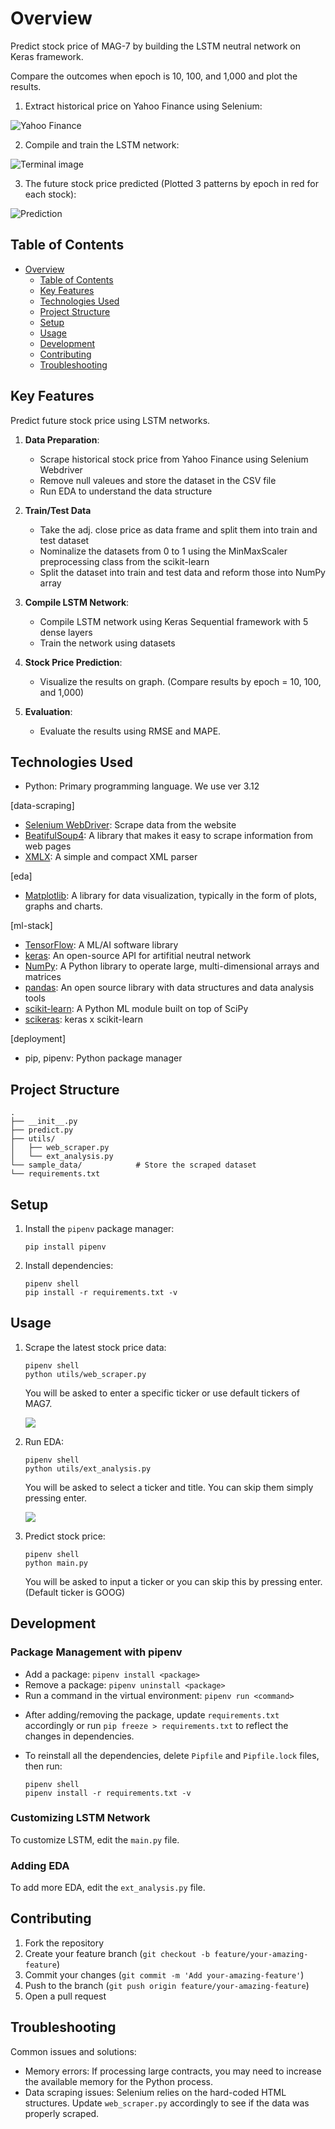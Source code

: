 # Overview

Predict stock price of MAG-7 by building the LSTM neutral network on Keras framework.

Compare the outcomes when epoch is 10, 100, and 1,000 and plot the results.

1. Extract historical price on Yahoo Finance using Selenium:

![Yahoo Finance](https://res.cloudinary.com/dfeirxlea/image/upload/v1733062828/portfolio/jcexczk8kzromghlhcss.png)


2. Compile and train the LSTM network:

![Terminal image](https://res.cloudinary.com/dfeirxlea/image/upload/v1733069463/portfolio/oetdaic97nn6pou9yvxl.png)


3. The future stock price predicted (Plotted 3 patterns by epoch in red for each stock):

![Prediction](https://res.cloudinary.com/dfeirxlea/image/upload/v1733063005/portfolio/axw0aexisdafvu91c1m3.png)


## Table of Contents

- [Overview](#overview)
  - [Table of Contents](#table-of-contents)
  - [Key Features](#key-features)
  - [Technologies Used](#technologies-used)
  - [Project Structure](#project-structure)
  - [Setup](#setup)
  - [Usage](#usage)
  - [Development](#development)
  - [Contributing](#contributing)
  - [Troubleshooting](#troubleshooting)


## Key Features
Predict future stock price using LSTM networks.

1. **Data Preparation**:
   - Scrape historical stock price from Yahoo Finance using Selenium Webdriver
   - Remove null valeues and store the dataset in the CSV file
   - Run EDA to understand the data structure

2. **Train/Test Data**
   - Take the adj. close price as data frame and split them into train and test dataset
   - Nominalize the datasets from 0 to 1 using the MinMaxScaler preprocessing class from the scikit-learn
   - Split the dataset into train and test data and reform those into NumPy array


3. **Compile LSTM Network**:
   - Compile LSTM network using Keras Sequential framework with 5 dense layers
   - Train the network using datasets

4. **Stock Price Prediction**:
   - Visualize the results on graph. (Compare results by epoch = 10, 100, and 1,000)

5. **Evaluation**:
   - Evaluate the results using RMSE and MAPE.

## Technologies Used

   - Python: Primary programming language. We use ver 3.12

[data-scraping]
   - [Selenium WebDriver](https://www.selenium.dev/documentation/webdriver/): Scrape data from the website
   - [BeatifulSoup4](https://pypi.org/project/beautifulsoup4/): A library that makes it easy to scrape information from web pages
   - [XMLX](https://pypi.org/project/xmlx/): A simple and compact XML parser

[eda]
   - [Matplotlib](https://matplotlib.org/3.5.3/api/_as_gen/matplotlib.pyplot.html): A library for data visualization, typically in the form of plots, graphs and charts.

[ml-stack]
   - [TensorFlow](https://www.tensorflow.org/api_docs/python/tf): A ML/AI software library
   - [keras](https://keras.io/): An open-source API for artifitial neutral network
   - [NumPy](https://numpy.org/): A Python library to operate large, multi-dimensional arrays and matrices
   - [pandas](https://pandas.pydata.org/docs/user_guide/index.html): An open source library with data structures and data analysis tools
   - [scikit-learn](https://pypi.org/project/scikit-learn/): A Python ML module built on top of SciPy 
   - [scikeras](https://adriangb.com/scikeras/stable/): keras x scikit-learn

[deployment]
   - pip, pipenv: Python package manager


## Project Structure
```
.
├── __init__.py
├── predict.py
├── utils/
│   ├── web_scraper.py
│   └── ext_analysis.py
└── sample_data/            # Store the scraped dataset 
└── requirements.txt
```

## Setup

1. Install the `pipenv` package manager:
   ```
   pip install pipenv
   ```

2. Install dependencies:
   ```
   pipenv shell
   pip install -r requirements.txt -v
   ```

## Usage
1. Scrape the latest stock price data:
   ```
   pipenv shell
   python utils/web_scraper.py
   ```
   You will be asked to enter a specific ticker or use default tickers of MAG7.

    <img src="https://res.cloudinary.com/dfeirxlea/image/upload/t_width 300 x height auto/v1733067103/portfolio/lvylanb34gjqs4gq3uka.png">


2. Run EDA:
   ```
   pipenv shell
   python utils/ext_analysis.py
   ```
   You will be asked to select a ticker and title. You can skip them simply pressing enter.

    <img src="https://res.cloudinary.com/dfeirxlea/image/upload/t_width 300 x height auto/v1733067152/portfolio/y3yr24rtmvrrg7i0xyvf.png">


3. Predict stock price:
   ```
   pipenv shell
   python main.py
   ```
   You will be asked to input a ticker or you can skip this by pressing enter. (Default ticker is GOOG)
   

## Development

### Package Management with pipenv

- Add a package: `pipenv install <package>`
- Remove a package: `pipenv uninstall <package>`
- Run a command in the virtual environment: `pipenv run <command>`

* After adding/removing the package, update `requirements.txt` accordingly or run `pip freeze > requirements.txt` to reflect the changes in dependencies.

* To reinstall all the dependencies, delete `Pipfile` and `Pipfile.lock` files, then run:
   ```
   pipenv shell
   pipenv install -r requirements.txt -v
   ```

### Customizing LSTM Network

To customize LSTM, edit the `main.py` file.

### Adding EDA

To add more EDA, edit the `ext_analysis.py` file.


## Contributing

1. Fork the repository
2. Create your feature branch (`git checkout -b feature/your-amazing-feature`)
3. Commit your changes (`git commit -m 'Add your-amazing-feature'`)
4. Push to the branch (`git push origin feature/your-amazing-feature`)
5. Open a pull request


## Troubleshooting

Common issues and solutions:
- Memory errors: If processing large contracts, you may need to increase the available memory for the Python process.
- Data scraping issues: Selenium relies on the hard-coded HTML structures. Update `web_scraper.py` accordingly to see if the data was properly scraped.

